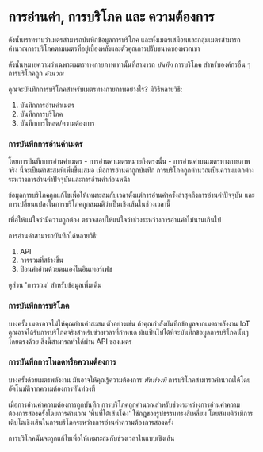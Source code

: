 # การอ่านค่า, การบริโภค และ ความต้องการ



ดังนั้นเราทราบว่าเมตรสามารถบันทึกข้อมูลการบริโภค และทั้งเมตรเสมือนและกลุ่มเมตรสามารถคำนวณการบริโภคตามเมตรที่อยู่เบื้องหลังและตัวคูณการปรับขนาดของพวกเขา

ดังนั้นหมายความว่าเฉพาะเมตรทางกายภาพเท่านั้นที่สามารถ _บันทึก_ การบริโภค สำหรับองค์กรอื่น ๆ การบริโภคถูก _คำนวณ_

คุณจะบันทึกการบริโภคสำหรับเมตรทางกายภาพอย่างไร? มีวิธีหลายวิธี:&#x20;

1. บันทึกการอ่านค่าเมตร
2. บันทึกการบริโภค
3. บันทึกการโหลด/ความต้องการ

### การบันทึกการอ่านค่าเมตร

โดยการบันทึกการอ่านค่าเมตร - การอ่านค่าเมตรหมายถึงตรงนั้น - การอ่านค่าบนเมตรทางกายภาพจริง นี่จะเป็นค่าสะสมที่เพิ่มขึ้นเสมอ เมื่อการอ่านค่าถูกบันทึก การบริโภคถูกคำนวณเป็นความแตกต่างระหว่างการอ่านค่าปัจจุบันและการอ่านค่าก่อนหน้า

ข้อมูลการบริโภคถูกแก้ไขเพื่อให้เหมาะสมกับเวลาตั้งแต่การอ่านค่าครั้งล่าสุดถึงการอ่านค่าปัจจุบัน และการเปลี่ยนแปลงในการบริโภคถูกสมมติว่าเป็นเชิงเส้นในช่วงเวลานี้

เพื่อให้แน่ใจว่ามีความถูกต้อง ตรวจสอบให้แน่ใจว่าช่วงระหว่างการอ่านค่าไม่นานเกินไป

การอ่านค่าสามารถบันทึกได้หลายวิธี:

1. API
2. การรวมที่สร้างขึ้น
3. ป้อนค่าอ่านด้วยตนเองในอินเทอร์เฟซ

ดูส่วน 'การรวม' สำหรับข้อมูลเพิ่มเติม



### การบันทึกการบริโภค

บางครั้ง เมตรอาจไม่ให้คุณอ่านค่าสะสม ตัวอย่างเช่น ถ้าคุณกำลังบันทึกข้อมูลจากเมตรพลังงาน IoT คุณอาจได้รับการบริโภคจริงสำหรับช่วงเวลาที่กำหนด มันเป็นไปได้ที่จะบันทึกข้อมูลการบริโภคนั้นๆ โดยตรงด้วย สิ่งนี้สามารถทำได้ผ่าน API ของเมตร



### การบันทึกการโหลดหรือความต้องการ

บางครั้งด้วยเมตรพลังงาน มันอาจให้คุณรู้ความต้องการ _ทันท่วงที_ การบริโภคสามารถคำนวณได้โดยอัตโนมัติจากความต้องการทันท่วงที

เมื่อการอ่านค่าความต้องการถูกบันทึก การบริโภคถูกคำนวณสำหรับช่วงระหว่างการอ่านค่าความต้องการสองครั้งโดยการคำนวณ 'พื้นที่ใต้เส้นโค้ง' ใช้กฎของรูปธรรมทรงสี่เหลี่ยม โดยสมมติว่ามีการเติบโตเชิงเส้นในการบริโภคระหว่างการอ่านค่าความต้องการสองครั้ง

การบริโภคนั้นจะถูกแก้ไขเพื่อให้เหมาะสมกับช่วงเวลาในแบบเชิงเส้น
